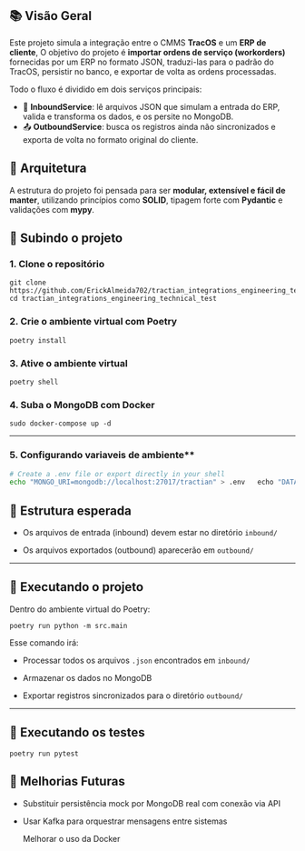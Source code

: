## 📚 Visão Geral

Este projeto simula a integração entre o CMMS **TracOS** e um **ERP de cliente**, O objetivo do projeto é **importar ordens de serviço (workorders)** fornecidas por um ERP no formato JSON, traduzi-las para o padrão do TracOS, persistir no banco, e exportar de volta as ordens processadas.  

Todo o fluxo é dividido em dois serviços principais:

- 🔁 **InboundService**: lê arquivos JSON que simulam a entrada do ERP, valida e transforma os dados, e os persite no MongoDB.
- 📤 **OutboundService**: busca os registros ainda não sincronizados e exporta de volta no formato original do cliente.

## 🧱 Arquitetura

A estrutura do projeto foi pensada para ser **modular, extensível e fácil de manter**, utilizando princípios como **SOLID**, tipagem forte com **Pydantic** e validações com **mypy**.


## 🚀 Subindo o projeto

### 1. Clone o repositório

```
git clone https://github.com/ErickAlmeida702/tractian_integrations_engineering_technical_test
cd tractian_integrations_engineering_technical_test
```

### 2. Crie o ambiente virtual com Poetry

```
poetry install
```

### 3. Ative o ambiente virtual

```
poetry shell
```

### 4. Suba o MongoDB com Docker

```
sudo docker-compose up -d
```

---

### 5. Configurando  variaveis de ambiente**  
   ```bash  
   # Create a .env file or export directly in your shell  
   echo "MONGO_URI=mongodb://localhost:27017/tractian" > .env   echo "DATA_INBOUND_DIR=./data/inbound" >> .env   echo "DATA_OUTBOUND_DIR=./data/outbound" >> .env  
   ```

## 📂 Estrutura esperada

- Os arquivos de entrada (inbound) devem estar no diretório `inbound/`
    
- Os arquivos exportados (outbound) aparecerão em `outbound/`
    

---

## 🏁 Executando o projeto

Dentro do ambiente virtual do Poetry:

```
poetry run python -m src.main
```

Esse comando irá:

- Processar todos os arquivos `.json` encontrados em `inbound/`
    
- Armazenar os dados no MongoDB
    
- Exportar registros sincronizados para o diretório `outbound/`
    

---

## 🧪 Executando os testes

```
poetry run pytest
```

## 📌 Melhorias Futuras

-  Substituir persistência mock por MongoDB real com conexão via API
    
-  Usar Kafka para orquestrar mensagens entre sistemas

    Melhorar o uso da Docker